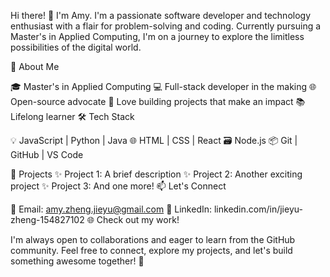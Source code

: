 Hi there! 👋 I'm Amy.
I'm a passionate software developer and technology enthusiast with a flair for problem-solving and coding. Currently pursuing a Master's in Applied Computing, I'm on a journey to explore the limitless possibilities of the digital world.

🌱 About Me

🎓 Master's in Applied Computing
💻 Full-stack developer in the making
🌐 Open-source advocate
🚀 Love building projects that make an impact
📚 Lifelong learner
🛠️ Tech Stack

💡 JavaScript | Python | Java
🌐 HTML | CSS | React
🗃️ Node.js 
📦 Git | GitHub | VS Code

🌟 Projects
✨ Project 1: A brief description
✨ Project 2: Another exciting project
✨ Project 3: And one more!
📫 Let's Connect

📧 Email: amy.zheng.jieyu@gmail.com
💼 LinkedIn: linkedin.com/in/jieyu-zheng-154827102
🌐 Check out my work!

I'm always open to collaborations and eager to learn from the GitHub community. Feel free to connect, explore my projects, and let's build something awesome together! 🚀

